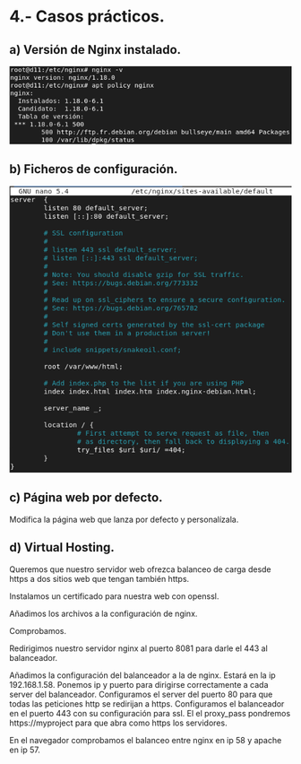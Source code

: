 # 4.- Casos prácticos.

## a) Versión de Nginx instalado.
![imagen](https://github.com/mikkgh/nginx/blob/main/imagenes/version.png)

## b) Ficheros de configuración.
![imagen](https://github.com/mikkgh/nginx/blob/main/imagenes/configuracion.png)

## c) Página web por defecto.

Modifica la página web que lanza por defecto y personalízala.

## d) Virtual Hosting.
Queremos que nuestro servidor web ofrezca balanceo de carga desde https  a dos sitios web que tengan también https.

Instalamos un certificado para nuestra web con openssl.

Añadimos los archivos a la configuración de nginx.

Comprobamos.

Redirigimos nuestro servidor nginx al puerto 8081 para darle el 443 al balanceador.

Añadimos la configuración del balanceador a la de nginx. Estará en la ip 192.168.1.58.
Ponemos ip y puerto para dirigirse correctamente a cada server del balanceador.
Configuramos el server del puerto 80 para que todas las peticiones http se redirijan a https.
Configuramos el balanceador en el puerto 443 con su configuración para ssl.
El el proxy_pass pondremos https://myproject para que abra como https los servidores. 

En el navegador comprobamos el balanceo entre nginx en ip 58 y apache en ip 57.

